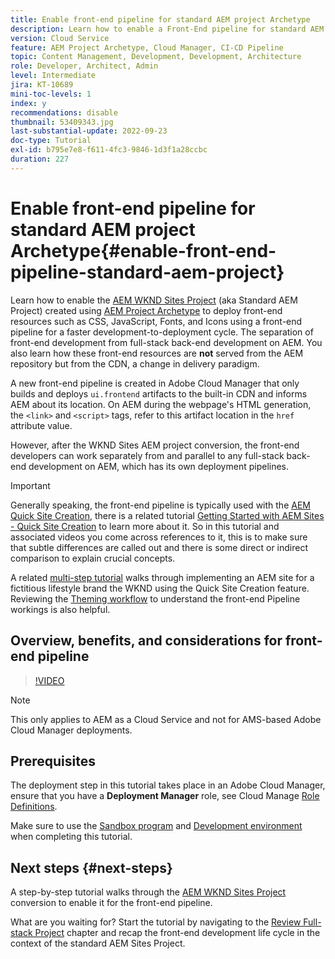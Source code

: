 ```yaml
---
title: Enable front-end pipeline for standard AEM project Archetype
description: Learn how to enable a Front-End pipeline for standard AEM project for faster deployment of static resources such as CSS, JavaScript, Fonts, Icons. Also separation of front-end development from full-stack back-end development on AEM.
version: Cloud Service
feature: AEM Project Archetype, Cloud Manager, CI-CD Pipeline
topic: Content Management, Development, Development, Architecture
role: Developer, Architect, Admin
level: Intermediate
jira: KT-10689
mini-toc-levels: 1
index: y
recommendations: disable
thumbnail: 53409343.jpg
last-substantial-update: 2022-09-23
doc-type: Tutorial
exl-id: b795e7e8-f611-4fc3-9846-1d3f1a28ccbc
duration: 227
---
```

# Enable front-end pipeline for standard AEM project Archetype{#enable-front-end-pipeline-standard-aem-project}

Learn how to enable the [AEM WKND Sites Project](https://github.com/adobe/aem-guides-wknd) (aka Standard AEM Project) created using [AEM Project Archetype](https://github.com/adobe/aem-project-archetype) to deploy front-end resources such as CSS, JavaScript, Fonts, and Icons using a front-end pipeline for a faster development-to-deployment cycle. The separation of front-end development from full-stack back-end development on AEM. You also learn how these front-end resources are __not__ served from the AEM repository but from the CDN, a change in delivery paradigm.


A new front-end pipeline is created in Adobe Cloud Manager that only builds and deploys `ui.frontend` artifacts to the built-in CDN and informs AEM about its location. On AEM during the webpage's HTML generation, the `<link>` and `<script>` tags, refer to this artifact location in the `href` attribute value.

However, after the WKND Sites AEM project conversion, the front-end developers can work separately from and parallel to any full-stack back-end development on AEM, which has its own deployment pipelines.

>[!IMPORTANT]
>
>Generally speaking, the front-end pipeline is typically used with the [AEM Quick Site Creation](https://experienceleague.adobe.com/docs/experience-manager-cloud-service/content/sites/administering/site-creation/quick-site/overview.html?lang=en), there is a related tutorial [Getting Started with AEM Sites - Quick Site Creation](https://experienceleague.adobe.com/docs/experience-manager-learn/getting-started-wknd-tutorial-develop/site-template/overview.html) to learn more about it. So in this tutorial and associated videos you come across references to it, this is to make sure that subtle differences are called out and there is some direct or indirect comparison to explain crucial concepts.


A related [multi-step tutorial](https://experienceleague.adobe.com/docs/experience-manager-learn/getting-started-wknd-tutorial-develop/site-template/overview.html) walks through implementing an AEM site for a fictitious lifestyle brand the WKND using the Quick Site Creation feature. Reviewing the [Theming workflow](https://experienceleague.adobe.com/docs/experience-manager-learn/getting-started-wknd-tutorial-develop/site-template/theming.html) to understand the front-end Pipeline workings is also helpful.

## Overview, benefits, and considerations for front-end pipeline

>[!VIDEO](https://video.tv.adobe.com/v/3409343?quality=12&learn=on)
          

>[!NOTE]
>
>This only applies to AEM as a Cloud Service and not for AMS-based Adobe Cloud Manager deployments.

## Prerequisites

The deployment step in this tutorial takes place in an Adobe Cloud Manager, ensure that you have a __Deployment Manager__ role, see Cloud Manage [Role Definitions](https://experienceleague.adobe.com/docs/experience-manager-cloud-manager/content/requirements/users-and-roles.html?lang=en#role-definitions). 

Make sure to use the [Sandbox program](https://experienceleague.adobe.com/docs/experience-manager-cloud-service/content/implementing/using-cloud-manager/programs/introduction-sandbox-programs.html) and [Development environment](https://experienceleague.adobe.com/docs/experience-manager-cloud-service/content/implementing/using-cloud-manager/manage-environments.html) when completing this tutorial.

## Next steps {#next-steps}

A step-by-step tutorial walks through the [AEM WKND Sites Project](https://github.com/adobe/aem-guides-wknd) conversion to enable it for the front-end pipeline.

What are you waiting for? Start the tutorial by navigating to the [Review Full-stack Project](review-uifrontend-module.md) chapter and recap the front-end development life cycle in the context of the standard AEM Sites Project.
